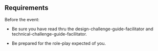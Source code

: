 ## Requirements

Before the event:

- Be sure you have read thru the design-challenge-guide-facilitator and technical-challenge-guide-facilitator.

- Be prepared for the role-play expected of you.
